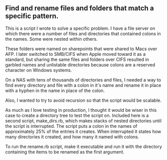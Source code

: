 Find and rename files and folders that match a specific pattern.
-------------------------------------------------------------------------------

This is a script I wrote to solve a specific problem. I have a file server on which there were a number of files and directories that contained colons in the names. Some were nested within others. 

These folders were named on sharepoints that were shared to Macs over AFP. I later switched to SMB/CIFS when Apple moved toward it as a standard, but sharing the same files and folders over CIFS resulted in garbled names and unlistable directories because colons are a reserved character on Windows systems. 

On a NAS with tens of thousands of directories and files, I needed a way to find every directory and file with a colon in it's name and rename it in place with a hyphen in the name in place of the colon.

Also, I wanted to try to avoid recursion so that the script would be scalable.

As much as I love testing in production, I thought it would be wiser in this case to create a directory tree to test the script on. Included here is a second script, make_dirs.rb, which makes stacks of nested directories until the script is interrupted. The script puts a colon in the names of approximately 25% of the entries it creates.  When interrupted it states how many directories it created, and how many it named with colons.

To run the rename.rb script, make it executable and run it with the directory containing the items to be renamed as the first argument.

